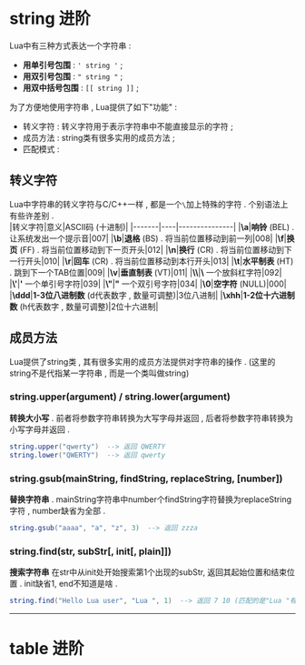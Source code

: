 <div id="string进阶"></div>

# string 进阶
Lua中有三种方式表达一个字符串 : 
- **用单引号包围** : `' string '` ;
- **用双引号包围** : `" string "` ;
- **用双中括号包围** : `[[ string ]]` ;

为了方便地使用字符串 , Lua提供了如下"功能" :
- 转义字符 : 转义字符用于表示字符串中不能直接显示的字符 ;
- 成员方法 : string类有很多实用的成员方法 ;
- 匹配模式 : 
## 转义字符
Lua中字符串的转义字符与C/C++一样 , 都是一个`\`加上特殊的字符 . 个别语法上有些许差别 .  
|转义字符|意义|ASCII码 (十进制)|
|-------|----|---------------|
|**\a**|**响铃** (BEL) . 让系统发出一个提示音|007|
|**\b**|**退格** (BS) . 将当前位置移动到前一列|008|
|**\f**|**换页** (FF) . 将当前位置移动到下一页开头|012|
|**\n**|**换行** (CR) . 将当前位置移动到下一行开头|010|
|**\r**|**回车** (CR) . 将当前位置移动到本行开头|013|
|**\t**|**水平制表** (HT) . 跳到下一个TAB位置|009|
|**\v**|**垂直制表** (VT)|011|
|**\\\\**|**\\** 一个放斜杠字符|092|
|**\\'**|**'** 一个单引号字符|039|
|**\\"**|**"** 一个双引号字符|034|
|**\0**|**空字符** (NULL)|000|
|**\ddd**|**1-3位八进制数** (d代表数字 , 数量可调整)|3位八进制|
|**\xhh**|**1-2位十六进制数** (h代表数字 , 数量可调整)|2位十六进制|
## 成员方法
Lua提供了string类 , 其有很多实用的成员方法提供对字符串的操作 .  (这里的string不是代指某一字符串 , 而是一个类叫做string)  
### string.upper(argument) / string.lower(argument)
**转换大小写** . 前者将参数字符串转换为大写字母并返回 , 后者将参数字符串转换为小写字母并返回 .   
```Lua
string.upper("qwerty")  --> 返回 QWERTY
string.lower("QWERTY")  --> 返回 qwerty
```
### string.gsub(mainString, findString, replaceString, [number])
**替换字符串** . mainString字符串中number个findString字符替换为replaceString字符 , number缺省为全部 .  
```Lua
string.gsub("aaaa", "a", "z", 3)  --> 返回 zzza
```
### string.find(str, subStr[, init[, plain]])
**搜索字符串** 在str中从init处开始搜索第1个出现的subStr, 返回其起始位置和结束位置 . init缺省1, end不知道是啥 .  
```Lua
string.find("Hello Lua user", "Lua ", 1)  --> 返回 7 10 (匹配的是"Lua "有一个空格)
```

---

<div id="table进阶"></div>

# table 进阶